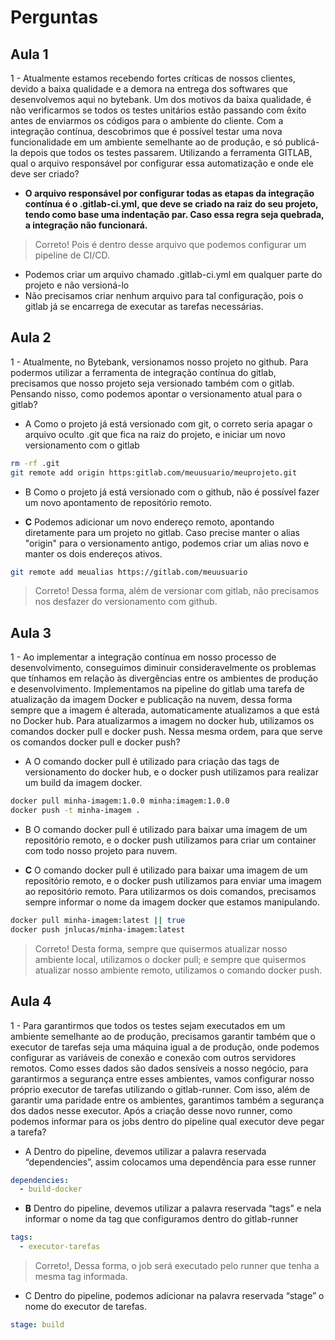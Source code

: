 # Perguntas

## Aula 1

1 - Atualmente estamos recebendo fortes críticas de nossos clientes, devido a baixa qualidade e a demora na entrega dos softwares que desenvolvemos aqui no bytebank. Um dos motivos da baixa qualidade, é não verificarmos se todos os testes unitários estão passando com êxito antes de enviarmos os códigos para o ambiente do cliente. Com a integração contínua, descobrimos que é possível testar uma nova funcionalidade em um ambiente semelhante ao de produção, e só publicá-la depois que todos os testes passarem. Utilizando a ferramenta GITLAB, qual o arquivo responsável por configurar essa automatização e onde ele deve ser criado?

- __O arquivo responsável por configurar todas as etapas da integração contínua é o .gitlab-ci.yml, que deve se criado na raiz do seu projeto, tendo como base uma indentação par. Caso essa regra seja quebrada, a integração não funcionará.__
> Correto! Pois é dentro desse arquivo que podemos configurar um pipeline de CI/CD.
- Podemos criar um arquivo chamado .gitlab-ci.yml em qualquer parte do projeto e não versioná-lo
- Não precisamos criar nenhum arquivo para tal configuração, pois o gitlab já se encarrega de executar as tarefas necessárias.

## Aula 2

1 - Atualmente, no Bytebank, versionamos nosso projeto no github. Para podermos utilizar a ferramenta de integração contínua do gitlab, precisamos que nosso projeto seja versionado também com o gitlab. Pensando nisso, como podemos apontar o versionamento atual para o gitlab?

- A
Como o projeto já está versionado com git, o correto seria apagar o arquivo oculto .git que fica na raiz do projeto, e iniciar um novo versionamento com o gitlab
```bash
rm -rf .git
git remote add origin https:gitlab.com/meuusuario/meuprojeto.git
```

- B
Como o projeto já está versionado com o github, não é possível fazer um novo apontamento de repositório remoto.

- __C__
Podemos adicionar um novo endereço remoto, apontando diretamente para um projeto no gitlab. Caso precise manter o alias "origin" para o versionamento antigo, podemos criar um alias novo e manter os dois endereços ativos.
```bash
git remote add meualias https://gitlab.com/meuusuario
```
> Correto! Dessa forma, além de versionar com gitlab, não precisamos nos desfazer do versionamento com github.

## Aula 3

1 - Ao implementar a integração contínua em nosso processo de desenvolvimento, conseguimos diminuir consideravelmente os problemas que tínhamos em relação às divergências entre os ambientes de produção e desenvolvimento. Implementamos na pipeline do gitlab uma tarefa de atualização da imagem Docker e publicação na nuvem, dessa forma sempre que a imagem é alterada, automaticamente atualizamos a que está no Docker hub. Para atualizarmos a imagem no docker hub, utilizamos os comandos docker pull e docker push. Nessa mesma ordem, para que serve os comandos docker pull e docker push?

- A
O comando docker pull é utilizado para criação das tags de versionamento do docker hub, e o docker push utilizamos para realizar um build da imagem docker.
```bash
docker pull minha-imagem:1.0.0 minha:imagem:1.0.0
docker push -t minha-imagem .
```

- B
O comando docker pull é utilizado para baixar uma imagem de um repositório remoto, e o docker push utilizamos para criar um container com todo nosso projeto para nuvem.

- __C__
O comando docker pull é utilizado para baixar uma imagem de um repositório remoto, e o docker push utilizamos para enviar uma imagem ao repositório remoto. Para utilizarmos os dois comandos, precisamos sempre informar o nome da imagem docker que estamos manipulando.
```bash
docker pull minha-imagem:latest || true
docker push jnlucas/minha-imagem:latest
```
> Correto! Desta forma, sempre que quisermos atualizar nosso ambiente local, utilizamos o docker pull; e sempre que quisermos atualizar nosso ambiente remoto, utilizamos o comando docker push.

## Aula 4

1 - Para garantirmos que todos os testes sejam executados em um ambiente semelhante ao de produção, precisamos garantir também que o executor de tarefas seja uma máquina igual a de produção, onde podemos configurar as variáveis de conexão e conexão com outros servidores remotos. Como esses dados são dados sensíveis a nosso negócio, para garantirmos a segurança entre esses ambientes, vamos configurar nosso próprio executor de tarefas utilizando o gitlab-runner. Com isso, além de garantir uma paridade entre os ambientes, garantimos também a segurança dos dados nesse executor. Após a criação desse novo runner, como podemos informar para os jobs dentro do pipeline qual executor deve pegar a tarefa?

- A
Dentro do pipeline, devemos utilizar a palavra reservada “dependencies”, assim colocamos uma dependência para esse runner
```yml
dependencies:
  - build-docker
```

- __B__
Dentro do pipeline, devemos utilizar a palavra reservada “tags” e nela informar o nome da tag que configuramos dentro do gitlab-runner
```yml
tags:
  - executor-tarefas
```
> Correto!, Dessa forma, o job será executado pelo runner que tenha a mesma tag informada.

- C
Dentro do pipeline, podemos adicionar na palavra reservada “stage” o nome do executor de tarefas.
```yml
stage: build
```
